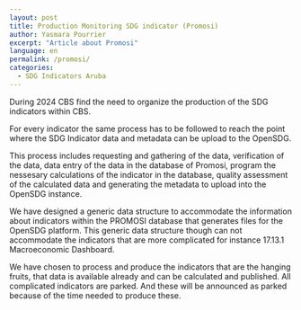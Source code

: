 ```yaml
---
layout: post
title: Production Monitoring SDG indicator (Promosi)
author: Yasmara Pourrier
excerpt: "Article about Promosi"
language: en
permalink: /promosi/
categories:
  - SDG Indicators Aruba
---
```

During 2024 CBS find the need to organize the production of the SDG indicators within CBS. 

For every indicator the same process has to be followed to reach the point where the SDG Indicator data and metadata can be upload to the OpenSDG.

This process includes requesting and gathering of the data, verification of the data, data entry of the data in the database of Promosi, program the nessesary calculations of the indicator in the database, quality assessment of the calculated data and generating the metadata to upload into the OpenSDG instance. 

We have designed a generic data structure to accommodate the information about indicators within the PROMOSI database that generates files for the OpenSDG platform. This generic data structure though can not accommodate the indicators that are more complicated for instance 17.13.1 Macroeconomic Dashboard.

We have chosen to process and produce the indicators that are the hanging fruits, that data is available already and can be calculated and published.
All complicated indicators are parked. And these will be announced as parked because of the time needed to produce these.
